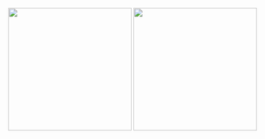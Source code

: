 <p align = 'center'>
<img height="250px" src="https://github-readme-streak-stats.herokuapp.com/?user=DevZiee&hide_border=true&theme=dark" />
<img height="250px" src="https://github-readme-stats.vercel.app/api?username=DevZiee&hide_title=true&hide_border=true&show_icons=true&include_all_commits=true&count_private=true&line_height=21&hide_rank=true&icon_color=fa8b00&theme=dark" 
</p>
